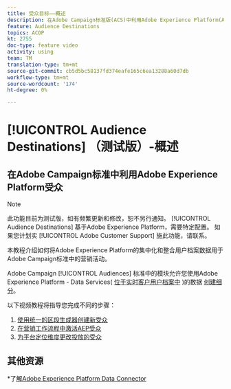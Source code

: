 ```yaml
---
title: 受众目标——概述
description: 在Adobe Campaign标准版(ACS)中利用Adobe Experience Platform(AEP)受众
feature: Audience Destinations
topics: ACOP
kt: 2755
doc-type: feature video
activity: using
team: TM
translation-type: tm+mt
source-git-commit: cb5d5bc58137fd374eafe165c6ea13288a60d7db
workflow-type: tm+mt
source-wordcount: '174'
ht-degree: 0%

---
```



# [!UICONTROL Audience Destinations] （测试版）-概述

## 在Adobe Campaign标准中利用Adobe Experience Platform受众

>[!NOTE]
>
>此功能目前为测试版，如有频繁更新和修改，恕不另行通知。 [!UICONTROL Audience Destinations] 基于Adobe Experience Platform，需要特定配置。
>如果您计划实 [!UICONTROL Adobe Customer Support] 施此功能，请联系。


本教程介绍如何将Adobe Experience Platform的集中化和整合用户档案数据用于Adobe Campaign标准中的营销活动。

Adobe Campaign [!UICONTROL Audiences] 标准中的模块允许您使用Adobe Experience Platform - Data Services( [位于实时客户用户档案中](https://www.adobe.io/apis/experienceplatform/home/services.html) )的数据 [创建细分](https://docs.adobe.com/content/help/en/platform-learn/tutorials/profiles/understanding-the-real-time-customer-profile.html)。

以下视频教程将指导您完成不同的步骤：

1. [使用统一的区段生成器创建新受众](/help/profiles-and-audiences/audience-destinations/creating-audiences-using-segment-builder.md)
2. [在营销工作流程中激活AEP受众](/help/profiles-and-audiences/audience-destinations/activating-aep-audiences.md)
3. [为平台定位维度更改投放的受众](/help/profiles-and-audiences/audience-destinations/changing-targeting-dimension.md)

## 其他资源

*了[解Adobe Experience Platform Data Connector](/help/administrating/adobe-experience-platform-data-connector/understanding-the-adobe-experience-platform-data-connector.md)

